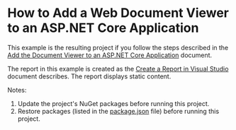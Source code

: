 # How to Add a Web Document Viewer to an ASP.NET Core Application

This example is the resulting project if you follow the steps described in the [Add the Document Viewer to an ASP.NET Core Application](http://docs.devexpress.devx/XtraReports/400043/create-end-user-reporting-applications/web-reporting/asp-net-core-reporting/document-viewer/quick-start/add-the-document-viewer-to-an-aspnet-core-application) document.

The report in this example is created as the [Create a Report in Visual Studio](docs.devexpress.devx/XtraReports/14989#table-report) document describes. The report displays static content.

Notes:
1. Update the project's NuGet packages before running this project.
2. Restore packages (listed in the [package.json](CS/Reporting_How-To-Add-WebDocumentViewer-To-AspNetCoreProj/package.json) file) before running this project.
